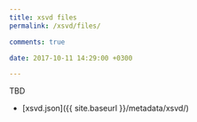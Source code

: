 ```yaml
---
title: xsvd files
permalink: /xsvd/files/

comments: true

date: 2017-10-11 14:29:00 +0300

---
```


TBD

* [xsvd.json]({{ site.baseurl }}/metadata/xsvd/)
